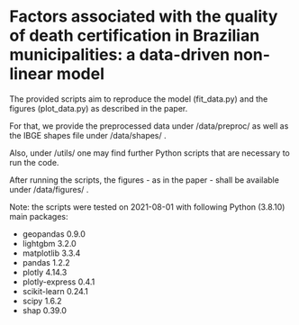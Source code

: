 # Factors associated with the quality of death certification in Brazilian municipalities: a data-driven non-linear model

The provided scripts aim to reproduce the model (fit_data.py) and the figures (plot_data.py) as described in the paper.

For that, we provide the preprocessed data under /data/preproc/ as well as the IBGE shapes file under /data/shapes/ .

Also, under /utils/ one may find further Python scripts that are necessary to run the code.

After running the scripts, the figures - as in the paper - shall be available under /data/figures/ .

Note: the scripts were tested on 2021-08-01 with following Python (3.8.10) main packages:

- geopandas 0.9.0
- lightgbm 3.2.0
- matplotlib 3.3.4
- pandas 1.2.2
- plotly 4.14.3
- plotly-express 0.4.1
- scikit-learn 0.24.1
- scipy 1.6.2
- shap 0.39.0

